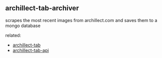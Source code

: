## archillect-tab-archiver

scrapes the most recent images from archillect.com and saves them to a mongo database

related:
- [archillect-tab](https://github.com/JulienMartel/archillect-tab)
- [archillect-tab-api](https://github.com/JulienMartel/archillect-tab-api)
